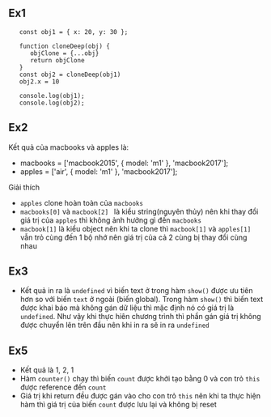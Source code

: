 ## Ex1
```
   const obj1 = { x: 20, y: 30 };

   function cloneDeep(obj) {
      objClone = {...obj}
      return objClone
   }
   const obj2 = cloneDeep(obj1)
   obj2.x = 10

   console.log(obj1);
   console.log(obj2);
```
## Ex2
 Kết quả của macbooks và apples là:
- macbooks = ['macbook2015', { model: 'm1' }, 'macbook2017'];
- apples = ['air', { model: 'm1' }, 'macbook2017'];

Giải thích 
- `apples` clone hoàn toàn của `macbooks` 
- `macbooks[0]` và `macbook[2] ` là kiểu string(nguyên thủy) nên khi  thay đổi giá trị của `apples` thì không ảnh hưởng gì đến `macbooks`
- `macbook[1]` là kiểu object nên khi ta clone thì `macbook[1]` và `apples[1]` vẫn trỏ cùng đến 1 bộ nhớ nên giá trị của cả 2 cùng bị thay đổi cùng nhau

## Ex3
- Kết quả in ra là `undefined` vì biến text ở trong hàm `show()` được ưu tiên hơn so với biến `text` ở ngoài (biến global). Trong hàm `show()` thì biến text được khai báo mà không gán dữ liệu thì mặc định nó có giá trị là `undefined`. Như vậy khi thực hiên chương trình thì phần gán giá trị không được chuyển lên trên đầu nên khi in ra sẽ in ra `undefined`

## Ex5
- Kết quả là 1, 2, 1
- Hàm `counter()` chạy thì biến `count` được khởi tạo bằng 0 và con trỏ `this` được reference đến `count`
- Giá trị khi return đều được gán vào cho con trỏ `this` nên khi ta thực hiện hàm thì giá trị của biến `count` được lưu lại và không bị reset




